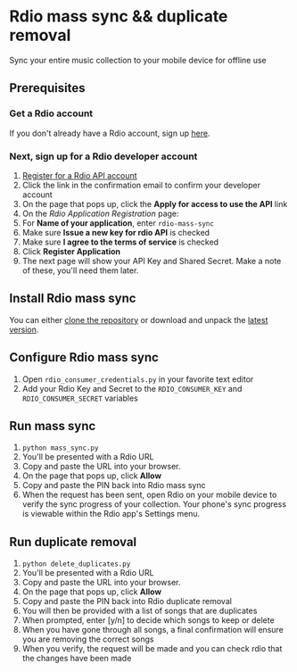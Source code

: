 # Rdio mass sync && duplicate removal
Sync your entire music collection to your mobile device for offline use

## Prerequisites

### Get a Rdio account
If you don't already have a Rdio account, sign up [here](http://www.rdio.com/signup/).

### Next, sign up for a Rdio developer account
1. [Register for a Rdio API account](http://developer.rdio.com/member/register)
2. Click the link in the confirmation email to confirm your developer account
3. On the page that pops up, click the **Apply for access to use the API** link
4. On the *Rdio Application Registration* page:
 1. For **Name of your application**, enter `rdio-mass-sync`
 2. Make sure **Issue a new key for rdio API** is checked
 3. Make sure **I agree to the terms of service** is checked
 4. Click **Register Application**
5. The next page will show your API Key and Shared Secret. Make a note of these, you'll need them later.

## Install Rdio mass sync
You can either [clone the repository](https://github.com/johnzimmerman/rdio-mass-sync) or download and unpack the [latest version](https://github.com/johnzimmerman/rdio-mass-sync/zipball/master).

## Configure Rdio mass sync
1. Open `rdio_consumer_credentials.py` in your favorite text editor
2. Add your Rdio Key and Secret to the `RDIO_CONSUMER_KEY` and `RDIO_CONSUMER_SECRET` variables

## Run mass sync 
1. `python mass_sync.py`
2. You'll be presented with a Rdio URL
3. Copy and paste the URL into your browser.
4. On the page that pops up, click **Allow**
5. Copy and paste the PIN back into Rdio mass sync
6. When the request has been sent, open Rdio on your mobile device to verify the sync progress of your collection. Your phone's sync progress is viewable within the Rdio app's Settings menu.

## Run duplicate removal
1. `python delete_duplicates.py`
2. You'll be presented with a Rdio URL
3. Copy and paste the URL into your browser.
4. On the page that pops up, click **Allow**
5. Copy and paste the PIN back into Rdio duplicate removal
6. You will then be provided with a list of songs that are duplicates
7. When prompted, enter [y/n] to decide which songs to keep or delete
8. When you have gone through all songs, a final confirmation will ensure you are removing the correct songs
9. When you verify, the request will be made and you can check rdio that the changes have been made
